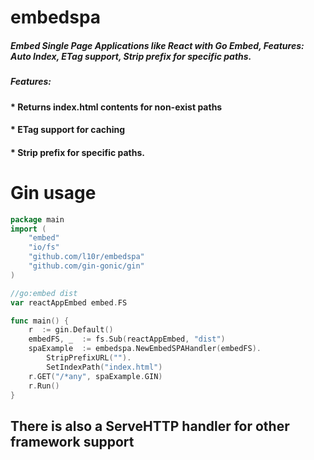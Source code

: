 
# embedspa
##### Embed Single Page Applications like React with Go Embed, Features: Auto Index, ETag support, Strip prefix for specific paths.
##### Features:
#### * Returns index.html contents for non-exist paths
#### * ETag support for caching
#### * Strip prefix for specific paths.

# Gin usage
```go
package main
import (
    "embed"
    "io/fs"
    "github.com/l10r/embedspa"
    "github.com/gin-gonic/gin"
)

//go:embed dist
var reactAppEmbed embed.FS

func main() {
    r  := gin.Default()
    embedFS, _  := fs.Sub(reactAppEmbed, "dist")
    spaExample  := embedspa.NewEmbedSPAHandler(embedFS).
        StripPrefixURL("").
        SetIndexPath("index.html")
    r.GET("/*any", spaExample.GIN)
    r.Run()
}
```

## There is also a ServeHTTP handler for other framework support

